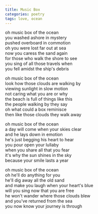 ```yaml
---
title: Music Box
categories: poetry
tags: love, ocean
---
```


oh music box of the ocean  
you washed ashore in mystery  
pushed overboard in commotion  
oh you were lost far out at sea  
now you caress the sand again  
for those who walk the shore to see  
you sing of all those travels when  
you fell amidst the ship's debris  

oh music box of the ocean  
look how those clouds are walking by  
viewing sunlight in slow motion  
not caring what you are or why  
the beach is full of things like this  
the people walking by they say  
oh what could a box reminisce  
then like those clouds they walk away  

oh music box of the ocean  
a day will come when your skies clear  
and he lays down in emotion  
he's just begging his heart to hear  
you pour open your lullaby  
when you share all that you fear  
it's why the sun shines in the sky  
because your smile lasts a year  

oh music box of the ocean  
oh he'll do anything for you  
he'll dig away all the old sand  
and make you laugh when your heart's blue  
will you sing now that you are free  
he won't wander where those clouds blew  
and you've returned from the sea  
you now know your journey is through  
